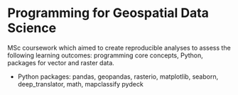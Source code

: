 # Programming for Geospatial Data Science
MSc coursework which aimed to create reproducible analyses to assess the following learning outcomes: programming core concepts, Python, packages for vector and raster data.
* Python packages: pandas, geopandas, rasterio, matplotlib, seaborn, deep_translator, math, mapclassify pydeck 
